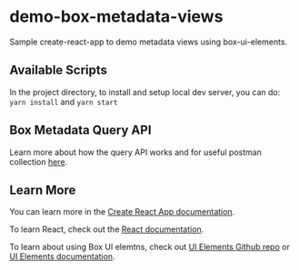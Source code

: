 # demo-box-metadata-views

Sample create-react-app to demo metadata views using box-ui-elements.

## Available Scripts

In the project directory, to install and setup local dev server, you can do:
`yarn install` and `yarn start`

## Box Metadata Query API

Learn more about how the query API works and for useful postman collection [here](https://cloud.box.com/s/4vejh47vcn3wbc16oa0h0an8fn5w0mis).

## Learn More

You can learn more in the [Create React App documentation](https://facebook.github.io/create-react-app/docs/getting-started).

To learn React, check out the [React documentation](https://reactjs.org/).

To learn about using Box UI elemtns, check out [UI Elements Github repo](https://github.com/box/box-ui-elements) or [UI Elements documentation](https://developer.box.com/guides/embed/ui-elements/).
